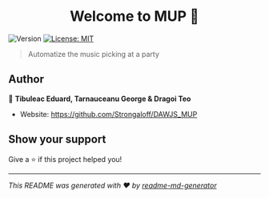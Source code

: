 <h1 align="center">Welcome to MUP 👋</h1>
<p>
  <img alt="Version" src="https://img.shields.io/badge/version-1.0.0-blue.svg?cacheSeconds=2592000" />
  <a href="#" target="_blank">
    <img alt="License: MIT" src="https://img.shields.io/badge/License-MIT-yellow.svg" />
  </a>
</p>

> Automatize the music picking at a party

## Author

👤 **Tibuleac Eduard, Tarnauceanu George & Dragoi Teo**

* Website: https://github.com/Strongaloff/DAWJS_MUP

## Show your support

Give a ⭐️ if this project helped you!

***
_This README was generated with ❤️ by [readme-md-generator](https://github.com/kefranabg/readme-md-generator)_